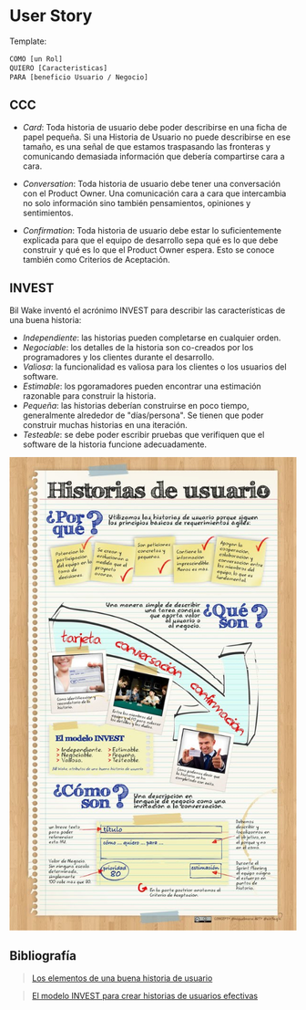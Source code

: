 # User Story
Template:
```
COMO [un Rol]
QUIERO [Caracteristicas]
PARA [beneficio Usuario / Negocio]
```

## CCC
- *Card*: Toda historia de usuario debe poder describirse en una ficha de papel pequeña. Si una Historia de Usuario no puede describirse en ese tamaño, es una señal de que estamos traspasando las fronteras y comunicando demasiada información que debería compartirse cara a cara.

- *Conversation*: Toda historia de usuario debe tener una conversación con el Product Owner. Una comunicación cara a cara que intercambia no solo información sino también pensamientos, opiniones y sentimientos.

- *Confirmation*: Toda historia de usuario debe estar lo suficientemente explicada para que el equipo de desarrollo sepa qué es lo que debe construir y qué es lo que el Product Owner espera. Esto se conoce también como Criterios de Aceptación.


## INVEST
Bil Wake inventó el acrónimo INVEST para describir las características de una buena historia:

- *Independiente*: las historias pueden completarse en cualquier orden.
- *Negociable*: los detalles de la historia son co-creados por los programadores y los clientes durante el desarrollo.
- *Valiosa*: la funcionalidad es valiosa para los clientes o los usuarios del software.
- *Estimable*: los pgoramadores pueden encontrar una estimación razonable para construir la historia.
- *Pequeña*: las historias deberían construirse en poco tiempo, generalmente alrededor de "días/persona". Se tienen que poder construir muchas historias en una iteración.
- *Testeable*: se debe poder escribir pruebas que verifiquen que el software de la historia funcione adecuadamente.


![](../doc/img/us.jpg)

## Bibliografía
> [Los elementos de una buena historia de usuario](https://jeronimopalacios.com/product-delivery/los-elementos-una-buena-historia-de-usuario/)

> [El modelo INVEST para crear historias de usuarios efectivas](https://dosideas.com/noticias/metodologias/980-el-modelo-invest-para-crear-historias-de-usuario-efectivas)

